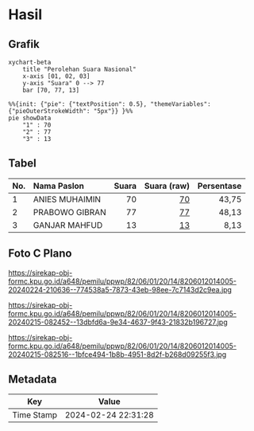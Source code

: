 # Hasil

## Grafik

```mermaid
xychart-beta
    title "Perolehan Suara Nasional"
    x-axis [01, 02, 03]
    y-axis "Suara" 0 --> 77
    bar [70, 77, 13]
```

```mermaid
%%{init: {"pie": {"textPosition": 0.5}, "themeVariables": {"pieOuterStrokeWidth": "5px"}} }%%
pie showData
    "1" : 70
    "2" : 77
    "3" : 13
```

## Tabel

| No. | Nama Paslon    | Suara | Suara (raw) | Persentase |
|:--- |:-------------- | -----:| -----------:| ----------:|
| 1   | ANIES MUHAIMIN | 70    | [70][p-1]   | 43,75      |
| 2   | PRABOWO GIBRAN | 77    | [77][p-2]   | 48,13      |
| 3   | GANJAR MAHFUD  | 13    | [13][p-3]   | 8,13       |


[p-1]: https://github.com/gigit-pemilu/pemilu-2024/blob/main/pilpres/hitung-suara/sub/82-maluku-utara/sub/06-halmahera-timur/sub/01-wasile/sub/2014-batu-raja/sub/005-tps/sub/paslon-1.txt
[p-2]: https://github.com/gigit-pemilu/pemilu-2024/blob/main/pilpres/hitung-suara/sub/82-maluku-utara/sub/06-halmahera-timur/sub/01-wasile/sub/2014-batu-raja/sub/005-tps/sub/paslon-2.txt
[p-3]: https://github.com/gigit-pemilu/pemilu-2024/blob/main/pilpres/hitung-suara/sub/82-maluku-utara/sub/06-halmahera-timur/sub/01-wasile/sub/2014-batu-raja/sub/005-tps/sub/paslon-3.txt

## Foto C Plano

https://sirekap-obj-formc.kpu.go.id/a648/pemilu/ppwp/82/06/01/20/14/8206012014005-20240224-210636--774538a5-7873-43eb-98ee-7c7143d2c9ea.jpg

https://sirekap-obj-formc.kpu.go.id/a648/pemilu/ppwp/82/06/01/20/14/8206012014005-20240215-082452--13dbfd6a-9e34-4637-9f43-21832b196727.jpg

https://sirekap-obj-formc.kpu.go.id/a648/pemilu/ppwp/82/06/01/20/14/8206012014005-20240215-082516--1bfce494-1b8b-4951-8d2f-b268d09255f3.jpg


## Metadata

| Key        | Value               |
| ---------- | ------------------- |
| Time Stamp | 2024-02-24 22:31:28 |




